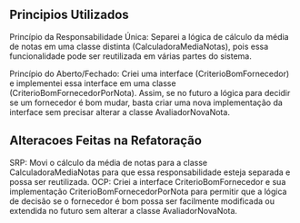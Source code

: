 ## Principios Utilizados

Princípio da Responsabilidade Única: Separei a lógica de cálculo da média de notas em uma classe distinta (CalculadoraMediaNotas), pois essa funcionalidade pode ser reutilizada em várias partes do sistema.

Princípio do Aberto/Fechado: Criei uma interface (CriterioBomFornecedor) e implementei essa interface em uma classe (CriterioBomFornecedorPorNota). Assim, se no futuro a lógica para decidir se um fornecedor é bom mudar, basta criar uma nova implementação da interface sem precisar alterar a classe AvaliadorNovaNota.

## Alteracoes Feitas na Refatoração

SRP: Movi o cálculo da média de notas para a classe CalculadoraMediaNotas para que essa responsabilidade esteja separada e possa ser reutilizada.
OCP: Criei a interface CriterioBomFornecedor e sua implementação CriterioBomFornecedorPorNota para permitir que a lógica de decisão se o fornecedor é bom possa ser facilmente modificada ou extendida no futuro sem alterar a classe AvaliadorNovaNota.
